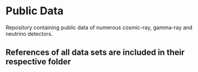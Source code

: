# Public Data
Repository containing public data of numerous cosmic-ray, gamma-ray and neutrino detectors.

## References of all data sets are included in their respective folder
